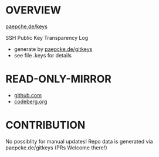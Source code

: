 # OVERVIEW 

[paepche.de/keys](https://paepcke.de/keys)

SSH Public Key Transparency Log

- generate by [paepcke.de/gitkeys](https://paepcke.de/gitkeys)
- see file .keys for details 

# READ-ONLY-MIRROR

* [github.com](https://github.com/paepckehh/keys)
* [codeberg.org](https://codeberg.org/paepcke/keys)

# CONTRIBUTION

No possiblity for manual updates!
Repo data is generated via paepcke.de/gitkeys (PRs Welcome there!)
